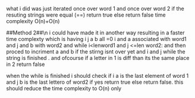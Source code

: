 what i did was just iterated once over word 1 and once over word 2 if the resuting strings were equal (==) return true else return false 
time complexity O(n)+O(n)

##Method 2##\n
i could have made it in another way resulting in a faster time complexty which is having i j a b all =0 i and a associated with word1 and j and b with word2 and while i<lenword1 and j <=len word2: and then proced to incriment a and b if the stirng isnt over yet and i and j while the string is finished . and ofcourse if a letter in 1 is diff than its the same place in 2 return false

when the while is finished i should check if i a is the last element of word 1 and j b is the last lettero of word2 if yes return true else return false.
this should reduce the time complexity to O(n) only

